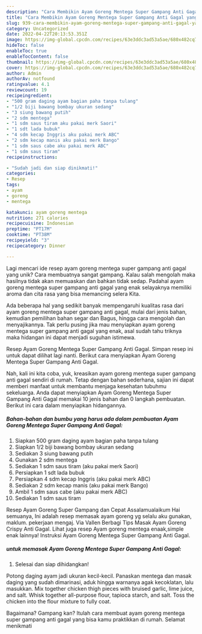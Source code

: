 ```yaml
---
description: "Cara Membikin Ayam Goreng Mentega Super Gampang Anti Gagal yang Mantap"
title: "Cara Membikin Ayam Goreng Mentega Super Gampang Anti Gagal yang Mantap"
slug: 939-cara-membikin-ayam-goreng-mentega-super-gampang-anti-gagal-yang-mantap
category: Uncategorized
date: 2022-04-22T20:13:53.351Z
image: https://img-global.cpcdn.com/recipes/63e3ddc3ad53a5ae/680x482cq70/ayam-goreng-mentega-super-gampang-anti-gagal-foto-resep-utama.jpg
hideToc: false
enableToc: true
enableTocContent: false
thumbnail: https://img-global.cpcdn.com/recipes/63e3ddc3ad53a5ae/680x482cq70/ayam-goreng-mentega-super-gampang-anti-gagal-foto-resep-utama.jpg
cover: https://img-global.cpcdn.com/recipes/63e3ddc3ad53a5ae/680x482cq70/ayam-goreng-mentega-super-gampang-anti-gagal-foto-resep-utama.jpg
author: Admin
authorAv: notfound
ratingvalue: 4.1
reviewcount: 19
recipeingredient:
- "500 gram daging ayam bagian paha tanpa tulang"
- "1/2 biji bawang bombay ukuran sedang"
- "3 siung bawang putih"
- "2 sdm mentega"
- "1 sdm saus tiram aku pakai merk Saori"
- "1 sdt lada bubuk"
- "4 sdm kecap Inggris aku pakai merk ABC"
- "2 sdm kecap manis aku pakai merk Bango"
- "1 sdm saus cabe aku pakai merk ABC"
- "1 sdm saus tiram"
recipeinstructions:

- "Sudah jadi dan siap dinikmati!"
categories:
- Resep
tags:
- ayam
- goreng
- mentega

katakunci: ayam goreng mentega 
nutrition: 271 calories
recipecuisine: Indonesian
preptime: "PT17M"
cooktime: "PT38M"
recipeyield: "3"
recipecategory: Dinner

---
```





Lagi mencari ide resep ayam goreng mentega super gampang anti gagal yang unik? Cara membuatnya sangat gampang. Kalau salah mengolah maka hasilnya tidak akan memuaskan dan bahkan tidak sedap. Padahal ayam goreng mentega super gampang anti gagal yang enak selayaknya memiliki aroma dan cita rasa yang bisa memancing selera Kita.





Ada beberapa hal yang sedikit banyak mempengaruhi kualitas rasa dari ayam goreng mentega super gampang anti gagal, mulai dari jenis bahan, kemudian pemilihan bahan segar dan Bagus, hingga cara mengolah dan menyajikannya. Tak perlu pusing jika mau menyiapkan ayam goreng mentega super gampang anti gagal yang enak,      asal sudah tahu triknya maka hidangan ini dapat menjadi suguhan istimewa.














Resep Ayam Goreng Mentega Super Gampang Anti Gagal. Simpan resep ini untuk dapat dilihat lagi nanti. Berikut cara menyiapkan Ayam Goreng Mentega Super Gampang Anti Gagal.






Nah, kali ini kita coba, yuk, kreasikan ayam goreng mentega super gampang anti gagal sendiri di rumah. Tetap dengan bahan sederhana, sajian ini dapat memberi manfaat untuk membantu menjaga kesehatan tubuhmu sekeluarga. Anda dapat menyiapkan Ayam Goreng Mentega Super Gampang Anti Gagal memakai 10 jenis bahan dan 0 langkah pembuatan. Berikut ini cara dalam menyiapkan hidangannya.

<!--inarticleads1-->

##### Bahan-bahan dan bumbu yang harus ada dalam pembuatan Ayam Goreng Mentega Super Gampang Anti Gagal:

1. Siapkan 500 gram daging ayam bagian paha tanpa tulang
1. Siapkan 1/2 biji bawang bombay ukuran sedang
1. Sediakan 3 siung bawang putih
1. Gunakan 2 sdm mentega
1. Sediakan 1 sdm saus tiram (aku pakai merk Saori)
1. Persiapkan 1 sdt lada bubuk
1. Persiapkan 4 sdm kecap Inggris (aku pakai merk ABC)
1. Sediakan 2 sdm kecap manis (aku pakai merk Bango)
1. Ambil 1 sdm saus cabe (aku pakai merk ABC)
1. Sediakan 1 sdm saus tiram


Resep Ayam Goreng Super Gampang dan Cepat Assalamualaikum Hai semuanya, Ini adalah resep memasak ayam goreng yg selalu aku gunakan, maklum. pekerjaan mengaj. Via Vallen Berbagi Tips Masak Ayam Goreng Crispy Anti Gagal. Lihat juga resep Ayam goreng mentega enaak,simple enak lainnya! Instruksi Ayam Goreng Mentega Super Gampang Anti Gagal. 

<!--inarticleads2-->

#####  untuk memasak Ayam Goreng Mentega Super Gampang Anti Gagal:


1. Selesai dan siap dihidangkan!

Potong daging ayam jadi ukuran kecil-kecil. Panaskan mentega dan masak daging yang sudah dimarinasi, aduk hingga warnanya agak kecoklatan, lalu masukkan. Mix together chicken thigh pieces with bruised garlic, lime juice, and salt. Whisk together all-purpose flour, tapioca starch, and salt. Toss the chicken into the flour mixture to fully coat. 

Bagaimana? Gampang kan? Itulah cara membuat ayam goreng mentega super gampang anti gagal yang bisa kamu praktikkan di rumah. Selamat menikmati
